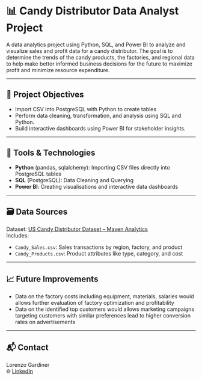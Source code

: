 # 📊 Candy Distributor Data Analyst Project

A data analytics project using Python, SQL, and Power BI to analyze and visualize sales and profit data for a candy distributor. The goal is to determine the trends of the candy products, the factories, and regional data to help make better informed business decisions for the future to maximize profit and minimize resource expenditure.

---

## 🚀 Project Objectives

- Import CSV into PostgreSQL with Python to create tables
- Perform data cleaning, transformation, and analysis using SQL and Python.
- Build interactive dashboards using Power BI for stakeholder insights.

---

## 🧰 Tools & Technologies

- **Python** (pandas, sqlalchemy): Importing CSV files directly into PostgreSQL tables
- **SQL** (PostgreSQL): Data Cleaning and Querying
- **Power BI**: Creating visualisations and interactive data dashboards
---

## 🗃️ Data Sources

Dataset: [US Candy Distributor Dataset – Maven Analytics](https://mavenanalytics.io/data-playground?order=date_added%2Cdesc&tags=Business)  
Includes:

- `Candy_Sales.csv`: Sales transactions by region, factory, and product  
- `Candy_Products.csv`: Product attributes like type, category, and cost

---
## 📈 Future Improvements

- Data on the factory costs including equipment, materials, salaries would allows further evaluation of factory optimization and profitability
- Data on the identified top customers would allows marketing campaigns targeting customers with similar preferences lead to higher conversion rates on advertisements
---

## 📬 Contact
Lorenzo Gardiner
<br>
🌐 [LinkedIn](www.linkedin.com/in/lorenzo-gardiner)
